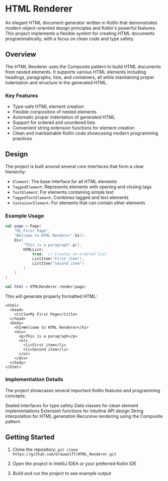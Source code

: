 # HTML Renderer

An elegant HTML document generator written in Kotlin that demonstrates modern object-oriented design principles and Kotlin's powerful features. This project implements a flexible system for creating HTML documents programmatically, with a focus on clean code and type safety.

## Overview

The HTML Renderer uses the Composite pattern to build HTML documents from nested elements. It supports various HTML elements including headings, paragraphs, lists, and containers, all while maintaining proper indentation and structure in the generated HTML.

### Key Features

- Type-safe HTML element creation
- Flexible composition of nested elements
- Automatic proper indentation of generated HTML
- Support for ordered and unordered lists
- Convenient string extension functions for element creation
- Clean and maintainable Kotlin code showcasing modern programming practices

## Design

The project is built around several core interfaces that form a clear hierarchy:

- `Element`: The base interface for all HTML elements
- `TaggedElement`: Represents elements with opening and closing tags
- `TextElement`: For elements containing simple text
- `TaggedTextElement`: Combines tagged and text elements
- `ContainerElement`: For elements that can contain other elements

### Example Usage

```kotlin
val page = Page(
    "My First Page",
    "Welcome to HTML Renderer".h1(),
    Div(
        "This is a paragraph".p(),
        HTMLList(
            true,  // Creates an ordered list
            ListItem("First item"),
            ListItem("Second item")
        )
    )
)

val html = HTMLRenderer.render(page)

```
This will generate properly formatted HTML:

```
<html>
  <head>
    <title>My First Page</title>
  </head>
  <body>
    <h1>Welcome to HTML Renderer</h1>
    <div>
      <p>This is a paragraph</p>
      <ol>
        <li>First item</li>
        <li>Second item</li>
      </ol>
    </div>
  </body>
</html>
```

### Implementation Details
The project showcases several important Kotlin features and programming concepts:

Sealed interfaces for type safety
Data classes for clean element implementations
Extension functions for intuitive API design
String interpolation for HTML generation
Recursive rendering using the Composite pattern

## Getting Started

1. Clone the repository:
```git clone https://github.com/Grauwolf7/HTML_Renderer.git```

2. Open the project in IntelliJ IDEA or your preferred Kotlin IDE
3. Build and run the project to see example output
